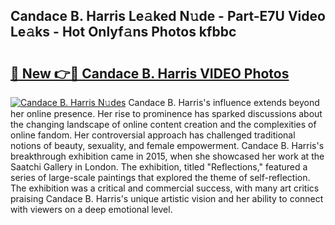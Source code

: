 ## Candace B. Harris Le𝚊ked N𝚞de - Part-E7U Video Le𝚊ks - Hot Onlyf𝚊ns Photos kfbbc

# <h2><a href="http://ab17860.deff.icu/?id=Candace+B.+Harris">🔗 New 👉🔴 Candace B. Harris VIDEO Photos</a></h2>

[![Candace B. Harris N𝚞des](https://i.imgur.com/rIISA9y.gif)](http://ab17860.deff.icu/?id=Candace+B.+Harris)
Candace B. Harris's influence extends beyond her online presence. Her rise to prominence has sparked discussions about the changing landscape of online content creation and the complexities of online fandom. Her controversial approach has challenged traditional notions of beauty, sexuality, and female empowerment. Candace B. Harris's breakthrough exhibition came in 2015, when she showcased her work at the Saatchi Gallery in London. The exhibition, titled "Reflections," featured a series of large-scale paintings that explored the theme of self-reflection. The exhibition was a critical and commercial success, with many art critics praising Candace B. Harris's unique artistic vision and her ability to connect with viewers on a deep emotional level.
